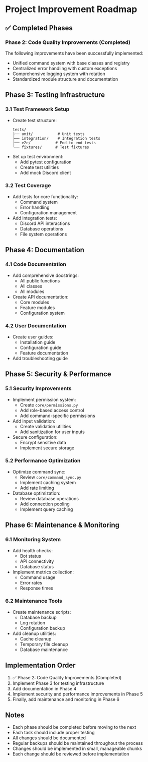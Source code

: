 # Project Improvement Roadmap

## ✅ Completed Phases

### Phase 2: Code Quality Improvements (Completed)
The following improvements have been successfully implemented:
- Unified command system with base classes and registry
- Centralized error handling with custom exceptions
- Comprehensive logging system with rotation
- Standardized module structure and documentation

## Phase 3: Testing Infrastructure

### 3.1 Test Framework Setup
- Create test structure:
  ```
  tests/
  ├── unit/           # Unit tests
  ├── integration/    # Integration tests
  ├── e2e/           # End-to-end tests
  └── fixtures/      # Test fixtures
  ```
- Set up test environment:
  - Add pytest configuration
  - Create test utilities
  - Add mock Discord client

### 3.2 Test Coverage
- Add tests for core functionality:
  - Command system
  - Error handling
  - Configuration management
- Add integration tests:
  - Discord API interactions
  - Database operations
  - File system operations

## Phase 4: Documentation

### 4.1 Code Documentation
- Add comprehensive docstrings:
  - All public functions
  - All classes
  - All modules
- Create API documentation:
  - Core modules
  - Feature modules
  - Configuration system

### 4.2 User Documentation
- Create user guides:
  - Installation guide
  - Configuration guide
  - Feature documentation
- Add troubleshooting guide

## Phase 5: Security & Performance

### 5.1 Security Improvements
- Implement permission system:
  - Create `core/permissions.py`
  - Add role-based access control
  - Add command-specific permissions
- Add input validation:
  - Create validation utilities
  - Add sanitization for user inputs
- Secure configuration:
  - Encrypt sensitive data
  - Implement secure storage

### 5.2 Performance Optimization
- Optimize command sync:
  - Review `core/command_sync.py`
  - Implement caching system
  - Add rate limiting
- Database optimization:
  - Review database operations
  - Add connection pooling
  - Implement query caching

## Phase 6: Maintenance & Monitoring

### 6.1 Monitoring System
- Add health checks:
  - Bot status
  - API connectivity
  - Database status
- Implement metrics collection:
  - Command usage
  - Error rates
  - Response times

### 6.2 Maintenance Tools
- Create maintenance scripts:
  - Database backup
  - Log rotation
  - Configuration backup
- Add cleanup utilities:
  - Cache cleanup
  - Temporary file cleanup
  - Database maintenance

## Implementation Order

1. ✅ Phase 2: Code Quality Improvements (Completed)
2. Implement Phase 3 for testing infrastructure
3. Add documentation in Phase 4
4. Implement security and performance improvements in Phase 5
5. Finally, add maintenance and monitoring in Phase 6

## Notes
- Each phase should be completed before moving to the next
- Each task should include proper testing
- All changes should be documented
- Regular backups should be maintained throughout the process
- Changes should be implemented in small, manageable chunks
- Each change should be reviewed before implementation 